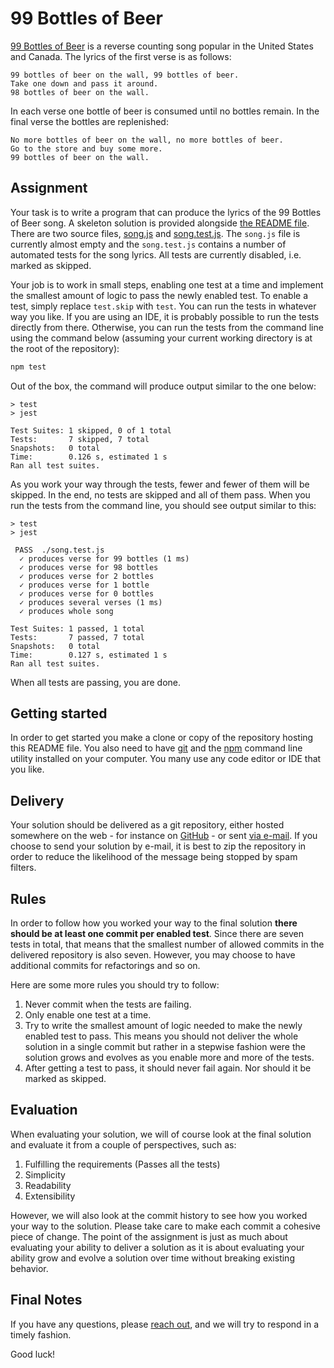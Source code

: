 # 99 Bottles of Beer

[99 Bottles of Beer](https://en.wikipedia.org/wiki/99_Bottles_of_Beer) is a
reverse counting song popular in the United States and Canada. The lyrics of the
first verse is as follows:

```
99 bottles of beer on the wall, 99 bottles of beer.
Take one down and pass it around.
98 bottles of beer on the wall.
```

In each verse one bottle of beer is consumed until no bottles remain. In the
final verse the bottles are replenished:

```
No more bottles of beer on the wall, no more bottles of beer.
Go to the store and buy some more.
99 bottles of beer on the wall.
```


## Assignment

Your task is to write a program that can produce the lyrics of the 99 Bottles of
Beer song. A skeleton solution is provided alongside [the README
file](./README.md). There are two source files, [song.js](./song.js) and
[song.test.js](song.test.js). The `song.js` file is currently almost empty and
the `song.test.js` contains a number of automated tests for the song lyrics. All
tests are currently disabled, i.e. marked as skipped.

Your job is to work in small steps, enabling one test at a time and implement
the smallest amount of logic to pass the newly enabled test. To enable a test,
simply replace `test.skip` with `test`. You can run the tests in whatever way
you like. If you are using an IDE, it is probably possible to run the tests
directly from there. Otherwise, you can run the tests from the command line
using the command below (assuming your current working directory is at the root
of the repository):

```bash
npm test
```

Out of the box, the command will produce output similar to the one below:

```
> test
> jest

Test Suites: 1 skipped, 0 of 1 total
Tests:       7 skipped, 7 total
Snapshots:   0 total
Time:        0.126 s, estimated 1 s
Ran all test suites.
```

As you work your way through the tests, fewer and fewer of them will be skipped.
In the end, no tests are skipped and all of them pass. When you run the tests
from the command line, you should see output similar to this:

```
> test
> jest

 PASS  ./song.test.js
  ✓ produces verse for 99 bottles (1 ms)
  ✓ produces verse for 98 bottles
  ✓ produces verse for 2 bottles
  ✓ produces verse for 1 bottle
  ✓ produces verse for 0 bottles
  ✓ produces several verses (1 ms)
  ✓ produces whole song

Test Suites: 1 passed, 1 total
Tests:       7 passed, 7 total
Snapshots:   0 total
Time:        0.127 s, estimated 1 s
Ran all test suites.
```

When all tests are passing, you are done.


## Getting started

In order to get started you make a clone or copy of the repository hosting this
README file. You also need to have [git](https://git-scm.com/) and the
[npm](https://www.npmjs.com/) command line utility installed on your computer.
You many use any code editor or IDE that you like.


## Delivery

Your solution should be delivered as a git repository, either hosted somewhere
on the web - for instance on [GitHub](https://github.com/) - or sent [via
e-mail](mailto:eric.thelin@zingtongroup.com). If you choose to send your
solution by e-mail, it is best to zip the repository in order to reduce the
likelihood of the message being stopped by spam filters.


## Rules

In order to follow how you worked your way to the final solution **there should
be at least one commit per enabled test**. Since there are seven tests in
total, that means that the smallest number of allowed commits in the delivered
repository is also seven. However, you may choose to have additional commits for
refactorings and so on.

Here are some more rules you should try to follow:

 1. Never commit when the tests are failing.
 2. Only enable one test at a time.
 3. Try to write the smallest amount of logic needed to make the newly enabled
    test to pass. This means you should not deliver the whole solution in a single
    commit but rather in a stepwise fashion were the solution grows and evolves as
    you enable more and more of the tests.
 4. After getting a test to pass, it should never fail again. Nor should it be
    marked as skipped.


## Evaluation

When evaluating your solution, we will of course look at the final solution and
evaluate it from a couple of perspectives, such as:

 1. Fulfilling the requirements (Passes all the tests)
 2. Simplicity
 3. Readability
 4. Extensibility

However, we will also look at the commit history to see how you worked your way
to the solution. Please take care to make each commit a cohesive piece of
change. The point of the assignment is just as much about evaluating your
ability to deliver a solution as it is about evaluating your ability grow and
evolve a solution over time without breaking existing behavior.


## Final Notes

If you have any questions, please [reach
out](mailto:eric.thelin@zingtongroup.com), and we will try to respond in a
timely fashion.

Good luck!
